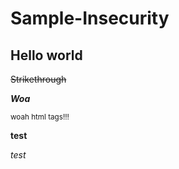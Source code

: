 # Sample-Insecurity

## Hello world

~~Strikethrough~~

***Woa***

<sub> woah html tags!!! </sub>

<b> test </b>

<i> test </i>
